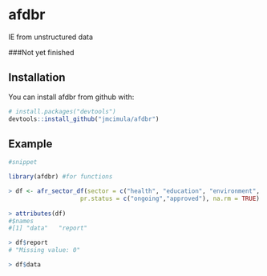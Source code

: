 # afdbr

IE from unstructured data 

###Not yet finished

## Installation

You can install afdbr from github with:

``` r
# install.packages("devtools")
devtools::install_github("jmcimula/afdbr")
```

## Example

``` r
#snippet

library(afdbr) #for functions

> df <- afr_sector_df(sector = c("health", "education", "environment", "agriculture"),
                    pr.status = c("ongoing","approved"), na.rm = TRUE)
					
> attributes(df)
#$names
#[1] "data"   "report"

> df$report
# "Missing value: 0"

> df$data

``` 
